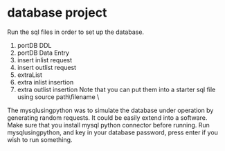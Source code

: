 # database project
Run the sql files in order to set up the database.
1. portDB DDL
2. portDB Data Entry
3. insert inlist request
4. insert outlist request
5. extraList
6. extra inlist insertion
7. extra outlist insertion
Note that you can put them into a starter sql file using source path\filename \

The mysqlusingpython was to simulate the database under operation by generating random requests.
It could be easily extend into a software. \
Make sure that you install mysql python connector before running.
Run mysqlusingpython, and key in your database password, press enter
if you wish to run something.

